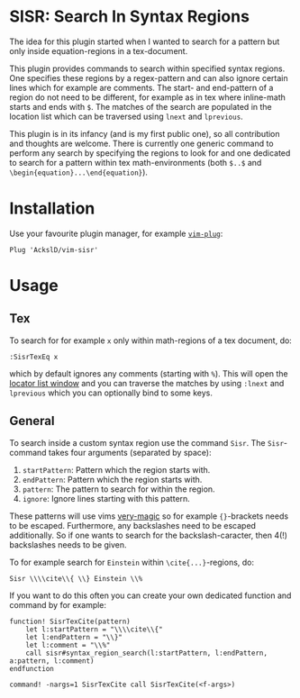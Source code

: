 # SISR: Search In Syntax Regions

The idea for this plugin started when I wanted to search for a pattern but only inside equation-regions in a tex-document.

This plugin provides commands to search within specified syntax regions.
One specifies these regions by a regex-pattern and can also ignore certain lines which for example are comments.
The start- and end-pattern of a region do not need to be different, for example as in tex where inline-math starts and ends with `$`.
The matches of the search are populated in the location list which can be traversed using `lnext` and `lprevious`.

This plugin is in its infancy (and is my first public one), so all contribution and thoughts are welcome.
There is currently one generic command to perform any search by specifying the regions to look for and one dedicated to search for a pattern within tex math-environments (both `$..$` and `\begin{equation}...\end{equation}`).

# Installation
Use your favourite plugin manager, for example [`vim-plug`](https://github.com/junegunn/vim-plug):
```vim
Plug 'AckslD/vim-sisr'
```

# Usage
## Tex
To search for for example `x` only within math-regions of a tex document, do:
```
:SisrTexEq x
```
which by default ignores any comments (starting with `%`).
This will open the [locator list window](https://freshman.tech/vim-quickfix-and-location-list/) and you can traverse the matches by using `:lnext` and `lprevious` which you can optionally bind to some keys.

## General
To search inside a custom syntax region use the command `Sisr`.
The `Sisr`-command takes four arguments (separated by space):

1. `startPattern`: Pattern which the region starts with.
1. `endPattern`: Pattern which the region starts with.
1. `pattern`: The pattern to search for within the region.
1. `ignore`: Ignore lines starting with this pattern.

These patterns will use vims [very-magic](https://vim.fandom.com/wiki/Simplifying_regular_expressions_using_magic_and_no-magic) so for example `{}`-brackets needs to be escaped.
Furthermore, any backslashes need to be escaped additionally.
So if one wants to search for the backslash-caracter, then 4(!) backslashes needs to be given.

To for example search for `Einstein` within `\cite{...}`-regions, do:
```vim
Sisr \\\\cite\\{ \\} Einstein \\%
```

If you want to do this often you can create your own dedicated function and command by for example:
```vim
function! SisrTexCite(pattern)
    let l:startPattern = "\\\\cite\\{"
    let l:endPattern = "\\}"
    let l:comment = "\\%"
    call sisr#syntax_region_search(l:startPattern, l:endPattern, a:pattern, l:comment)
endfunction

command! -nargs=1 SisrTexCite call SisrTexCite(<f-args>)
```
